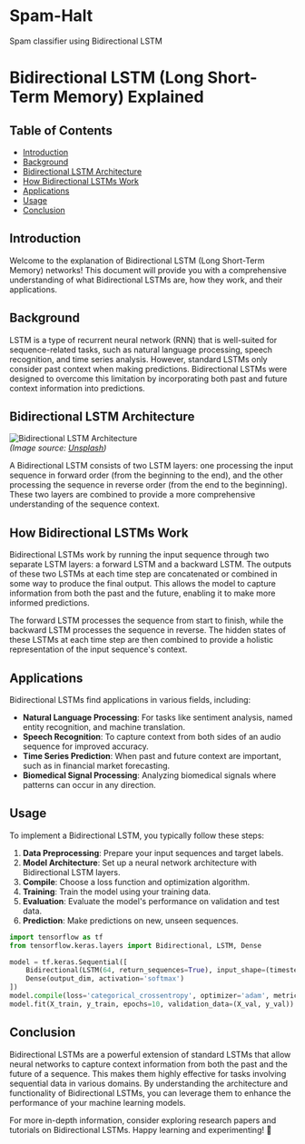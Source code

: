 # Spam-Halt
Spam classifier using Bidirectional LSTM

# Bidirectional LSTM (Long Short-Term Memory) Explained


## Table of Contents
- [Introduction](#introduction)
- [Background](#background)
- [Bidirectional LSTM Architecture](#bidirectional-lstm-architecture)
- [How Bidirectional LSTMs Work](#how-bidirectional-lstms-work)
- [Applications](#applications)
- [Usage](#usage)
- [Conclusion](#conclusion)

## Introduction
Welcome to the explanation of Bidirectional LSTM (Long Short-Term Memory) networks! This document will provide you with a comprehensive understanding of what Bidirectional LSTMs are, how they work, and their applications.

## Background
LSTM is a type of recurrent neural network (RNN) that is well-suited for sequence-related tasks, such as natural language processing, speech recognition, and time series analysis. However, standard LSTMs only consider past context when making predictions. Bidirectional LSTMs were designed to overcome this limitation by incorporating both past and future context information into predictions.

## Bidirectional LSTM Architecture
![Bidirectional LSTM Architecture](https://path-to-your-image/bidirectional_lstm_architecture.png)  
*(Image source: [Unsplash](https://unsplash.com/photos/your-image-id))*

A Bidirectional LSTM consists of two LSTM layers: one processing the input sequence in forward order (from the beginning to the end), and the other processing the sequence in reverse order (from the end to the beginning). These two layers are combined to provide a more comprehensive understanding of the sequence context.

## How Bidirectional LSTMs Work
Bidirectional LSTMs work by running the input sequence through two separate LSTM layers: a forward LSTM and a backward LSTM. The outputs of these two LSTMs at each time step are concatenated or combined in some way to produce the final output. This allows the model to capture information from both the past and the future, enabling it to make more informed predictions.

The forward LSTM processes the sequence from start to finish, while the backward LSTM processes the sequence in reverse. The hidden states of these LSTMs at each time step are then combined to provide a holistic representation of the input sequence's context.

## Applications
Bidirectional LSTMs find applications in various fields, including:
- **Natural Language Processing**: For tasks like sentiment analysis, named entity recognition, and machine translation.
- **Speech Recognition**: To capture context from both sides of an audio sequence for improved accuracy.
- **Time Series Prediction**: When past and future context are important, such as in financial market forecasting.
- **Biomedical Signal Processing**: Analyzing biomedical signals where patterns can occur in any direction.

## Usage
To implement a Bidirectional LSTM, you typically follow these steps:
1. **Data Preprocessing**: Prepare your input sequences and target labels.
2. **Model Architecture**: Set up a neural network architecture with Bidirectional LSTM layers.
3. **Compile**: Choose a loss function and optimization algorithm.
4. **Training**: Train the model using your training data.
5. **Evaluation**: Evaluate the model's performance on validation and test data.
6. **Prediction**: Make predictions on new, unseen sequences.

```python
import tensorflow as tf
from tensorflow.keras.layers import Bidirectional, LSTM, Dense

model = tf.keras.Sequential([
    Bidirectional(LSTM(64, return_sequences=True), input_shape=(timesteps, features)),
    Dense(output_dim, activation='softmax')
])
model.compile(loss='categorical_crossentropy', optimizer='adam', metrics=['accuracy'])
model.fit(X_train, y_train, epochs=10, validation_data=(X_val, y_val))
```

## Conclusion
Bidirectional LSTMs are a powerful extension of standard LSTMs that allow neural networks to capture context information from both the past and the future of a sequence. This makes them highly effective for tasks involving sequential data in various domains. By understanding the architecture and functionality of Bidirectional LSTMs, you can leverage them to enhance the performance of your machine learning models.

For more in-depth information, consider exploring research papers and tutorials on Bidirectional LSTMs. Happy learning and experimenting! 🚀
